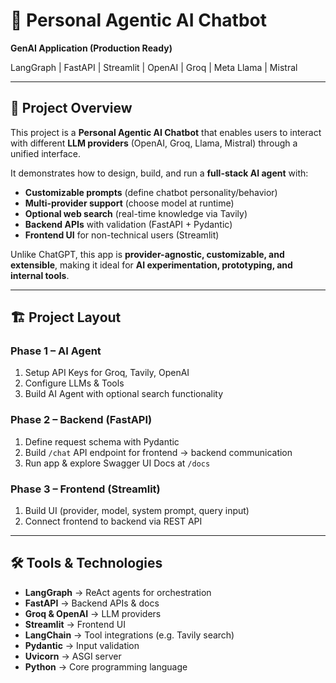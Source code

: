 # 🤖 Personal Agentic AI Chatbot  
**GenAI Application (Production Ready)**  

LangGraph | FastAPI | Streamlit | OpenAI | Groq | Meta Llama | Mistral  

---

## 📌 Project Overview

This project is a **Personal Agentic AI Chatbot** that enables users to interact with different **LLM providers** (OpenAI, Groq, Llama, Mistral) through a unified interface.  

It demonstrates how to design, build, and run a **full-stack AI agent** with:  
- **Customizable prompts** (define chatbot personality/behavior)  
- **Multi-provider support** (choose model at runtime)  
- **Optional web search** (real-time knowledge via Tavily)  
- **Backend APIs** with validation (FastAPI + Pydantic)  
- **Frontend UI** for non-technical users (Streamlit)  

Unlike ChatGPT, this app is **provider-agnostic, customizable, and extensible**, making it ideal for **AI experimentation, prototyping, and internal tools**.

---

## 🏗️ Project Layout

### **Phase 1 – AI Agent**
1. Setup API Keys for Groq, Tavily, OpenAI  
2. Configure LLMs & Tools  
3. Build AI Agent with optional search functionality  

### **Phase 2 – Backend (FastAPI)**
1. Define request schema with Pydantic  
2. Build `/chat` API endpoint for frontend → backend communication  
3. Run app & explore Swagger UI Docs at `/docs`  

### **Phase 3 – Frontend (Streamlit)**
1. Build UI (provider, model, system prompt, query input)  
2. Connect frontend to backend via REST API  

---

## 🛠️ Tools & Technologies

- **LangGraph** → ReAct agents for orchestration  
- **FastAPI** → Backend APIs & docs  
- **Groq & OpenAI** → LLM providers  
- **Streamlit** → Frontend UI  
- **LangChain** → Tool integrations (e.g. Tavily search)  
- **Pydantic** → Input validation  
- **Uvicorn** → ASGI server  
- **Python** → Core programming language  




